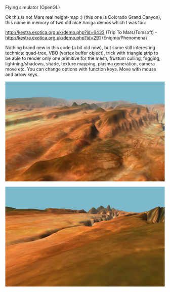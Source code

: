 Flying simulator (OpenGL)

Ok this is not Mars real height-map :) (this one is Colorado Grand Canyon), this name in memory of two old nice Amiga demos which I was fan:

http://kestra.exotica.org.uk/demo.php?id=6433 (Trip To Mars/Tomsoft) - http://kestra.exotica.org.uk/demo.php?id=291 (Enigma/Phenomena)

Nothing brand new in this code (a bit old now), but some still interesting technics: quad-tree, VBO (vertex buffer object), trick with triangle strip to be able to render only one primitive for the mesh, frustum culling, fogging, lightning/shadows, shade, texture mapping, plasma generation, camera move etc. You can change options with function keys. Move with mouse and arrow keys. 

![alt tag](https://raw.githubusercontent.com/devpack/trip-to-mars/master/wiki/mars3.jpg)

![alt tag](https://raw.githubusercontent.com/devpack/trip-to-mars/master/wiki/mars2.jpg)


